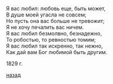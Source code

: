 Я вас любил: любовь еще, быть может,  
В душе моей угасла не совсем;  
Но пусть она вас больше не тревожит;  
Я не хочу печалить вас ничем.  
Я вас любил безмолвно, безнадежно,  
То робостью, то ревностью томим;  
Я вас любил так искренно, так нежно,  
Как дай вам Бог любимой быть другим.

1829 г.

[назад](./../08-practice.md)
